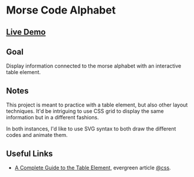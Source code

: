 # Morse Code Alphabet

## [Live Demo](https://codepen.io/borntofrappe/full/bGNNRQb)

## Goal

Display information connected to the morse alphabet with an interactive table element.

## Notes

This project is meant to practice with a table element, but also other layout techniques. It'd be intriguing to use CSS grid to display the same information but in a different fashions.

In both instances, I'd like to use SVG syntax to both draw the different codes and animate them.

## Useful Links

-   [A Complete Guide to the Table Element](https://css-tricks.com/complete-guide-table-element/), evergreen article [@css](https://twitter.com/css).
